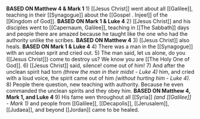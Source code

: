 **BASED ON Matthew 4 & Mark 1**
	1) [[Jesus Christ]] went about all [[Galilee]], teaching in their [[Synagogue]] about the [[Gospel . Injeel]] of the [[Kingdom of God]].
 **BASED ON Mark 1 & Luke 4**
    2) [[Jesus Christ]] and his disciples went to [[Capernaum, Galilee]], teaching in [[The Sabbath]] days and people there are amazed because he taught like the one who had the authority unlike the scribes.
**BASED ON Matthew 4**
    3) [[Jesus Christ]] also heals.
**BASED ON Mark 1 & Luke 4**
    4) There was a man in the [[Synagogue]] with an unclean sprit and cried out.
    5) The man said, let us alone, do you ([[Jesus Christ]]) come to destroy us? We know you are [[The Holy One of God]].
    6) [[Jesus Christ]] said, silence! come out of him!
    7) And after the unclean spirit had torn *(threw the man in their midst - Luke 4)* him, and cried with a loud voice, the spirit came out of him *(without hurting him - Luke 4)*.
    8) People there question, new teaching with authority. Because he even commanded the unclean spirits and they obey him.
**BASED ON Matthew 4, Mark 1, and Luke 4**
	9) His fame wen throughout all [[Syria]] *(and [[Galilee]] - Mark 1)* and people from [[Galilee]], [[Decapolis]], [[Jerusalem]], [[Judaea]], and beyond [[Jordan]] came to be healed.